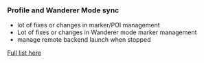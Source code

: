 ### Profile and Wanderer Mode sync
- lot of fixes or changes in marker/POI management
- Lot of fixes or changes in Wanderer mode marker management
- manage remote backend launch when stopped


[Full list here](https://github.com/lgs1920/studio/compare/0.3.1...0.3.2)
